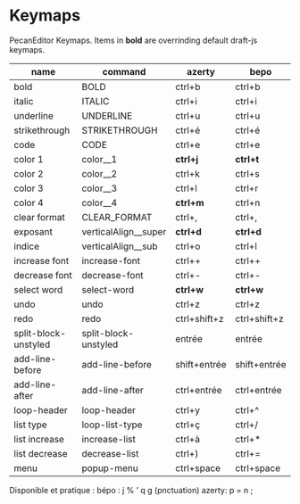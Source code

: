 # Keymaps

PecanEditor Keymaps. Items in **bold** are overrinding default draft-js keymaps.

| name                 | command                | azerty       | bepo         |
| -------------------- | ---------------------- | ------------ | ------------ |
| bold                 | BOLD                   | ctrl+b       | ctrl+b       |
| italic               | ITALIC                 | ctrl+i       | ctrl+i       |
| underline            | UNDERLINE              | ctrl+u       | ctrl+u       |
| strikethrough        | STRIKETHROUGH          | ctrl+é       | ctrl+é       |
| code                 | CODE                   | ctrl+e       | ctrl+e       |
| color 1              | color\_\_1             | **ctrl+j**   | **ctrl+t**   |
| color 2              | color\_\_2             | ctrl+k       | ctrl+s       |
| color 3              | color\_\_3             | ctrl+l       | ctrl+r       |
| color 4              | color\_\_4             | **ctrl+m**   | ctrl+n       |
| clear format         | CLEAR_FORMAT           | ctrl+,       | ctrl+,       |
| exposant             | verticalAlign\_\_super | **ctrl+d**   | **ctrl+d**   |
| indice               | verticalAlign\_\_sub   | ctrl+o       | ctrl+l       |
| increase font        | increase-font          | ctrl++       | ctrl++       |
| decrease font        | decrease-font          | ctrl+-       | ctrl+-       |
| select word          | select-word            | **ctrl+w**   | **ctrl+w**   |
| undo                 | undo                   | ctrl+z       | ctrl+z       |
| redo                 | redo                   | ctrl+shift+z | ctrl+shift+z |
| split-block-unstyled | split-block-unstyled   | entrée       | entrée       |
| add-line-before      | add-line-before        | shift+entrée | shift+entrée |
| add-line-after       | add-line-after         | ctrl+entrée  | ctrl+entrée  |
| loop-header          | loop-header            | ctrl+y       | ctrl+^       |
| list type            | loop-list-type         | ctrl+ç       | ctrl+/       |
| list increase        | increase-list          | ctrl+à       | ctrl+\*      |
| list decrease        | decrease-list          | ctrl+)       | ctrl+=       |
| menu                 | popup-menu             | ctrl+space   | ctrl+space   |

Disponible et pratique :
bépo : j % ’ q g (pnctuation)
azerty: p = n ;
